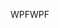 <span data-ttu-id="cf0de-101">WPF</span><span class="sxs-lookup"><span data-stu-id="cf0de-101">WPF</span></span>